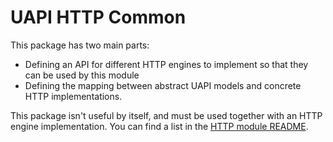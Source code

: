 # UAPI HTTP Common

This package has two main parts:

* Defining an API for different HTTP engines to implement so that they can be used by this module
* Defining the mapping between abstract UAPI models and concrete HTTP implementations.

This package isn't useful by itself, and must be used together with an HTTP engine implementation. You can
find a list in the [HTTP module README](../README.md).
